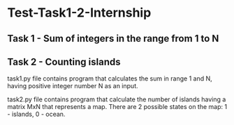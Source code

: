# Test-Task1-2-Internship

## Task 1 - Sum of integers in the range from 1 to N

## Task 2 - Counting islands

task1.py file contains program that calculates the sum in range 1 and N, having positive integer number N as an input.

task2.py file contains program that calculate the number of islands having a matrix MxN that represents a map. There are 2 possible states on the map: 1 - islands, 0 - ocean.
